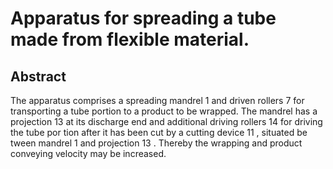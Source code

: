 # Apparatus for spreading a tube made from flexible material.

## Abstract
The apparatus comprises a spreading mandrel 1 and driven rollers 7 for transporting a tube portion to a product to be wrapped. The mandrel has a projection 13 at its discharge end and additional driving rollers 14 for driving the tube por tion after it has been cut by a cutting device 11 , situated be tween mandrel 1 and projection 13 . Thereby the wrapping and product conveying velocity may be increased.